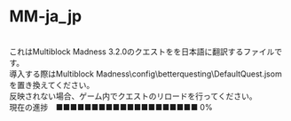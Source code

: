 # MM-ja_jp

<br>これはMultiblock Madness 3.2.0のクエストをを日本語に翻訳するファイルです。
<br>導入する際はMultiblock Madness\config\betterquesting\DefaultQuest.jsomを置き換えてください。
<br>反映されない場合、ゲーム内でクエストのリロードを行ってください。
<br>現在の進捗　■■■■■■■■■■■■■■■■■■■■ 0%
